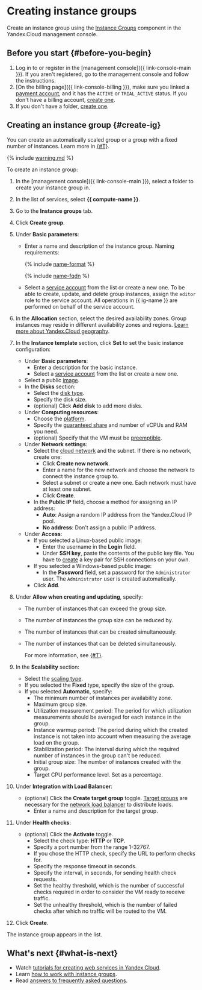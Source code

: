 # Creating instance groups

Create an instance group using the [Instance Groups](../concepts/instance-groups/index.md) component in the Yandex.Cloud management console.

## Before you start {#before-you-begin}

1. Log in to or register in the [management console]({{ link-console-main }}). If you aren't registered, go to the management console and follow the instructions.
1. [On the billing page]({{ link-console-billing }}), make sure you linked a [payment account](../../billing/concepts/billing-account.md), and it has the `ACTIVE` or `TRIAL_ACTIVE` status. If you don't have a billing account, [create one](../../billing/quickstart/index.md#create_billing_account).
1. If you don't have a folder, [create one](../../resource-manager/operations/folder/create.md).

## Creating an instance group {#create-ig}

You can create an automatically scaled group or a group with a fixed number of instances. Learn more in [{#T}](../concepts/instance-groups/scale.md).

{% include [warning.md](../../_includes/instance-groups/warning.md) %}

To create an instance group:

1. In the [management console]({{ link-console-main }}), select a folder to create your instance group in.
1. In the list of services, select **{{ compute-name }}**.
1. Go to the **Instance groups** tab.
1. Click **Create group**.
1. Under **Basic parameters**:

    - Enter a name and description of the instance group. Naming requirements:

        {% include [name-format](../../_includes/name-format.md) %}

        {% include [name-fqdn](../../_includes/compute/name-fqdn.md) %}

    - Select a [service account](../../iam/concepts/users/service-accounts.md) from the list or create a new one. To be able to create, update, and delete group instances, assign the `editor` role to the service account. All operations in {{ ig-name }} are performed on behalf of the service account.
1. In the **Allocation** section, select the desired availability zones. Group instances may reside in different availability zones and regions. [Learn more about Yandex.Cloud geography](../../overview/concepts/geo-scope.md).
1. In the **Instance template** section, click **Set** to set the basic instance configuration:
    - Under **Basic parameters**:
        - Enter a description for the basic instance.
        - Select a [service account](../../iam/concepts/users/service-accounts.md) from the list or create a new one.
    - Select a public [image](../../compute/operations/images-with-pre-installed-software/get-list.md).
    - In the **Disks** section:
        - Select the [disk type](../../compute/concepts/disk.md#disks_types).
        - Specify the disk size.
        - (optional) Click **Add disk** to add more disks.
    - Under **Computing resources**:
        - Choose the [platform](../../compute/concepts/vm-platforms.md).
        - Specify the [guaranteed share](../../compute/concepts/performance-levels.md) and number of vCPUs and RAM you need.
        - (optional) Specify that the VM must be [preemptible](../../compute/concepts/preemptible-vm.md).
    - Under **Network settings**:
        - Select the [cloud network](../../compute/concepts/vm.md#network) and the subnet. If there is no network, create one:
            - Click **Create new network**.
            - Enter a name for the new network and choose the network to connect the instance group to.
            - Select a subnet or create a new one. Each network must have at least one subnet.
            - Click **Create**.
        - In the **Public IP** field, choose a method for assigning an IP address:
            - **Auto**: Assign a random IP address from the Yandex.Cloud IP pool.
            - **No address**: Don't assign a public IP address.
    - Under **Access**:
        - If you selected a Linux-based public image:
            - Enter the username in the **Login** field.
            - Under **SSH key**, paste the contents of the public key file. You have to [create](../../compute/operations/vm-connect/ssh.md#creating-ssh-keys) a key pair for SSH connections on your own.
        - If you selected a Windows-based public image:
            - In the **Password** field, set a password for the `Administrator` user. The `Administrator` user is created automatically.
        - Click **Add**.
1. Under **Allow when creating and updating**, specify:

    - The number of instances that can exceed the group size.
    - The number of instances the group size can be reduced by.
    - The number of instances that can be created simultaneously.
    - The number of instances that can be deleted simultaneously.

        For more information, see [{#T}](../../compute/concepts/instance-groups/policies/deploy-policy.md).
1. In the **Scalability** section:
    - Select the [scaling type](../../compute/concepts/instance-groups/scale.md).
    - If you selected the **Fixed** type, specify the size of the group.
    - If you selected **Automatic**, specify:
        - The minimum number of instances per availability zone.
        - Maximum group size.
        - Utilization measurement period: The period for which utilization measurements should be averaged for each instance in the group.
        - Instance warmup period: The period during which the created instance is not taken into account when measuring the average load on the group.
        - Stabilization period: The interval during which the required number of instances in the group can't be reduced.
        - Initial group size: The number of instances created with the group.
        - Target CPU performance level. Set as a percentage.
1. Under **Integration with Load Balancer**:

    - (optional) Click the **Create target group** toggle. [Target groups](../../network-load-balancer/concepts/target-resources.md) are necessary for the [network load balancer](../../network-load-balancer/concepts/index.md) to distribute loads.
        - Enter a name and description for the target group.
1. Under **Health checks**:

    - (optional) Click the **Activate** toggle.
       - Select the check type: **HTTP** or **TCP**.
       - Specify a port number from the range 1-32767.
       - If you chose the HTTP check, specify the URL to perform checks for.
       - Specify the response timeout in seconds.
       - Specify the interval, in seconds, for sending health check requests.
       - Set the healthy threshold, which is the number of successful checks required in order to consider the VM ready to receive traffic.
       - Set the unhealthy threshold, which is the number of failed checks after which no traffic will be routed to the VM.
1. Click **Create**.

The instance group appears in the list.

## What's next {#what-is-next}

- Watch [tutorials for creating web services in Yandex.Cloud](../../tutorials/web/index.md).
- Learn [how to work with instance groups](../operations/index.md).
- Read [answers to frequently asked questions](../qa/general.md).

